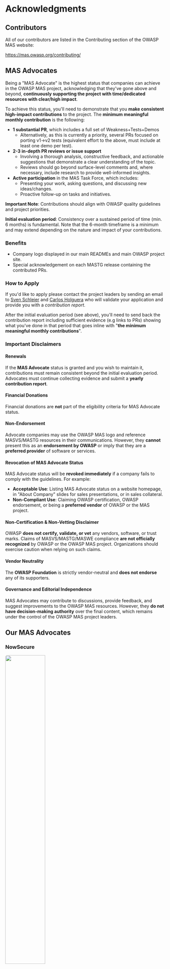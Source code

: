 # Acknowledgments

## Contributors

All of our contributors are listed in the Contributing section of the OWASP MAS website:

<https://mas.owasp.org/contributing/>

## MAS Advocates

Being a "MAS Advocate" is the highest status that companies can achieve in the OWASP MAS project, acknowledging that they've gone above and beyond, **continuously supporting the project with time/dedicated resources with clear/high impact**.

To achieve this status, you'll need to demonstrate that you **make consistent high-impact contributions** to the project. The **minimum meaningful monthly contribution** is the following:

- **1 substantial PR**, which includes a full set of Weakness+Tests+Demos
    - Alternatively, as this is currently a priority, several PRs focused on porting v1->v2 tests (equivalent effort to the above, must include at least one demo per test).
- **2-3 in-depth PR reviews or issue support**
    - Involving a thorough analysis, constructive feedback, and actionable suggestions that demonstrate a clear understanding of the topic.
    - Reviews should go beyond surface-level comments and, where necessary, include research to provide well-informed insights.
- **Active participation** in the MAS Task Force, which includes:
    - Presenting your work, asking questions, and discussing new ideas/changes.
    - Proactive follow-up on tasks and initiatives.

**Important Note**: Contributions should align with OWASP quality guidelines and project priorities.

**Initial evaluation period**: Consistency over a sustained period of time (min. 6 months) is fundamental. Note that the 6-month timeframe is a minimum and may extend depending on the nature and impact of your contributions.

### Benefits

- Company logo displayed in our main READMEs and main OWASP project site.
- Special acknowledgement on each MASTG release containing the contributed PRs.

### How to Apply

If you'd like to apply please contact the project leaders by sending an email to [Sven Schleier](mailto:sven.schleier@owasp.org) and [Carlos Holguera](mailto:carlos.holguera@owasp.org) who will validate your application and provide you with a _contribution report_.

After the initial evaluation period (see above), you'll need to send back the contribution report including sufficient evidence (e.g links to PRs) showing what you've done in that period that goes inline with "**the minimum meaningful monthly contributions**".

### Important Disclaimers

#### Renewals

If the **MAS Advocate** status is granted and you wish to maintain it, contributions must remain consistent beyond the initial evaluation period. Advocates must continue collecting evidence and submit a **yearly contribution report**.

#### Financial Donations

Financial donations are **not** part of the eligibility criteria for MAS Advocate status.

#### Non-Endorsement

Advocate companies may use the OWASP MAS logo and reference MASVS/MASTG resources in their communications. However, they **cannot** present this as an **endorsement by OWASP** or imply that they are a **preferred provider** of software or services.

#### Revocation of MAS Advocate Status

MAS Advocate status will be **revoked immediately** if a company fails to comply with the guidelines. For example:

- **Acceptable Use**: Listing MAS Advocate status on a website homepage, in "About Company" slides for sales presentations, or in sales collateral.
- **Non-Compliant Use**: Claiming OWASP certification, OWASP endorsement, or being a **preferred vendor** of OWASP or the MAS project.

#### Non-Certification & Non-Vetting Disclaimer

OWASP **does not certify, validate, or vet** any vendors, software, or trust marks. Claims of MASVS/MASTG/MASWE compliance **are not officially recognized** by OWASP or the OWASP MAS project. Organizations should exercise caution when relying on such claims.

#### Vendor Neutrality

The **OWASP Foundation** is strictly vendor-neutral and **does not endorse** any of its supporters.

#### Governance and Editorial Independence

MAS Advocates may contribute to discussions, provide feedback, and suggest improvements to the OWASP MAS resources. However, they **do not have decision-making authority** over the final content, which remains under the control of the OWASP MAS project leaders.

## Our MAS Advocates

### NowSecure

<img src="Images/Other/nowsecure-logo.png" style="width: 50%; border-radius: 5px" />

**We'd like to thank [NowSecure](https://www.nowsecure.com) for its exemplary contributions since 2022, which set a blueprint for other potential contributors wanting to push the project forward.** [Read more about their journey here.](../news/posts/2025-04-09-celebrating-3-years-advocate-nowsecure.md)

**High-impact Contributions:**

- Hundreds of pull requests and reviews, significantly enhancing MAS resources.
- Key role in rebranding the project from MSTG to OWASP MAS.
- Major contributions to MASVS v2.0.0, including feedback on abstraction and testing profiles.
- Contributions to the MASTG refactor, including modularizing the framework.
- Significant input in introducing MASVS-PRIVACY and MASWE.
- Leadership of the MAS Task Force, driving the roadmap forward.
- Support in developing MAS Test Apps for Android and iOS.

A special mention goes to NowSecure's contributions during the **OWASP Project Summit 2024**, where they led the mobile app security track and reviewed numerous contributions, fostering collaboration and innovation.

In the past, NowSecure has also contributed to the project and has donated the @MASTG-APP-0015.

### Guardsquare

<img src="Images/Other/guardsquare-logo.png" style="width: 50%; border-radius: 5px" />

**We'd like to thank [Guardsquare](https://www.guardsquare.com) for its outstanding contributions to the OWASP MAS project, culminating in achieving MAS Advocate status in 2025.** [Read more about their achievement here.](../news/posts/2025-05-23-new-advocate-guardsquare.md)

**High-impact Contributions:**

- Active participation in the MAS Task Force, including monthly calls and proactive follow-ups.
- Numerous pull requests focused on porting v1 to v2 tests with demos.
- Peer reviews and actionable feedback to maintain MASTG quality.

A special highlight was Guardsquare's significant contributions during the **OWASP Project Summit in November 2024**, where their team submitted the majority of the \~40 pull requests created during the event.
